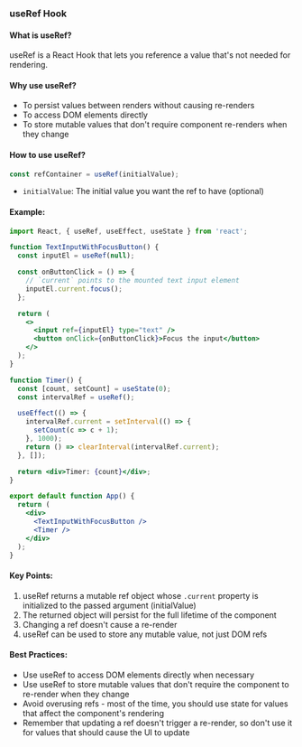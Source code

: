 ### useRef Hook

#### What is useRef?
useRef is a React Hook that lets you reference a value that's not needed for rendering.

#### Why use useRef?
- To persist values between renders without causing re-renders
- To access DOM elements directly
- To store mutable values that don't require component re-renders when they change

#### How to use useRef?
```javascript
const refContainer = useRef(initialValue);
```

- `initialValue`: The initial value you want the ref to have (optional)

#### Example:
```jsx
import React, { useRef, useEffect, useState } from 'react';

function TextInputWithFocusButton() {
  const inputEl = useRef(null);

  const onButtonClick = () => {
    // `current` points to the mounted text input element
    inputEl.current.focus();
  };

  return (
    <>
      <input ref={inputEl} type="text" />
      <button onClick={onButtonClick}>Focus the input</button>
    </>
  );
}

function Timer() {
  const [count, setCount] = useState(0);
  const intervalRef = useRef();

  useEffect(() => {
    intervalRef.current = setInterval(() => {
      setCount(c => c + 1);
    }, 1000);
    return () => clearInterval(intervalRef.current);
  }, []);

  return <div>Timer: {count}</div>;
}

export default function App() {
  return (
    <div>
      <TextInputWithFocusButton />
      <Timer />
    </div>
  );
}

```

#### Key Points:
1. useRef returns a mutable ref object whose `.current` property is initialized to the passed argument (initialValue)
2. The returned object will persist for the full lifetime of the component
3. Changing a ref doesn't cause a re-render
4. useRef can be used to store any mutable value, not just DOM refs

#### Best Practices:
- Use useRef to access DOM elements directly when necessary
- Use useRef to store mutable values that don't require the component to re-render when they change
- Avoid overusing refs - most of the time, you should use state for values that affect the component's rendering
- Remember that updating a ref doesn't trigger a re-render, so don't use it for values that should cause the UI to update